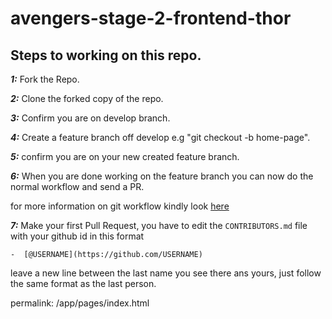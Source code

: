 # avengers-stage-2-frontend-thor


## Steps to working on this repo.

***1:*** Fork the Repo.

***2:*** Clone the forked copy of the repo.

***3:*** Confirm you are on develop branch.

***4:*** Create a feature branch off develop e.g "git checkout -b home-page".

***5:*** confirm you are on your new created feature branch.

***6:*** When you are done working on the feature branch you can now do the normal workflow and send a PR.

for more information on git workflow kindly look [here](https://www.atlassian.com/git/tutorials/comparing-workflows/gitflow-workflow)

***7:*** Make your first Pull Request, you have to edit the `CONTRIBUTORS.md` file with your github id in this format

```-  [@USERNAME](https://github.com/USERNAME)``` 

leave a new line between the last name you see there ans yours, just follow the same format as the last person.

permalink: /app/pages/index.html
